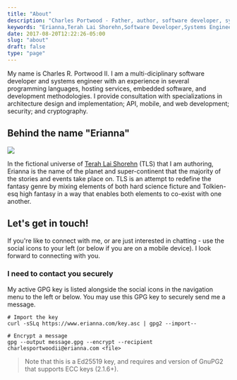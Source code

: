 ```yaml
---
title: "About"
description: "Charles Portwood - Father, author, software developer, systems engineer."
keywords: "Erianna,Terah Lai Shorehn,Software Developer,Systems Engineer,Author"
date: 2017-08-20T12:22:26-05:00
slug: "about"
draft: false
type: "page"
---
```

My name is Charles R. Portwood II. I am a multi-diciplinary software developer and systems engineer with an experience in several programming languages, hosting services, embedded software, and development methodologies. I provide consultation with specializations in architecture design and implementation; API, mobile, and web development; security; and cryptography.

## Behind the name "Erianna"

<span class="image featured">
    <picture>
        <source srcset="https://assets.erianna.com/upload-31b8519b9e308409f3cfbe864e2bf375.webp" crossorigin="anonymous" type="image/webp">
        <img src="https://assets.erianna.com/upload-31b8519b9e308409f3cfbe864e2bf375.jpg" />
    </picture>
</span>

In the fictional universe of [Terah Lai Shorehn](/terah-lai-shorehn) (TLS) that I am authoring, Erianna is the name of the planet and super-continent that the majority of the stories and events take place on. TLS is an attempt to redefine the fantasy genre by mixing elements of both hard science ficture and Tolkien-esq high fantasy in a way that enables both elements to co-exist with one another.

## Let's get in touch!

If you're like to connect with me, or are just interested in chatting - use the social icons to your left (or below if you are on a mobile device). I look forward to connecting with you.

### I need to contact you securely

My active GPG key is listed alongside the social icons in the navigation menu to the left or below. You may use this GPG key to securely send me a message.

```
# Import the key
curl -sSLq https://www.erianna.com/key.asc | gpg2 --import--

# Encrypt a message
gpg --output message.gpg --encrypt --recipient charlesportwoodii@erianna.com <file>
```

> Note that this is a Ed25519 key, and requires and version of GnuPG2 that supports ECC keys (2.1.6+).